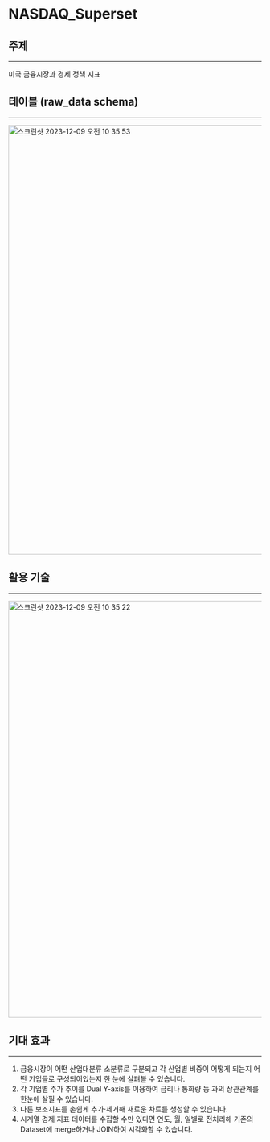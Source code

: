 # NASDAQ_Superset

## 주제
---
미국 금융시장과 경제 정책 지표

## 테이블 (raw_data schema)
---

<img width="853" alt="스크린샷 2023-12-09 오전 10 35 53" src="https://github.com/bokyung124/AWS_Exercise/assets/53086873/d29d35a6-50ce-49f3-b3fc-34f581cf447e">

## 활용 기술
---

<img width="828" alt="스크린샷 2023-12-09 오전 10 35 22" src="https://github.com/bokyung124/AWS_Exercise/assets/53086873/b501b67a-401e-47bc-82f1-4dc02106f3e8">


## 기대 효과
---

1. 금융시장이 어떤 산업대분류 소분류로 구분되고 각 산업별 비중이 어떻게 되는지 어떤 기업들로 구성되어있는지 한 눈에 살펴볼 수 있습니다.        
2. 각 기업별 주가 추이를 Dual Y-axis를 이용하여 금리나 통화량 등 과의 상관관계를 한눈에 살필 수 있습니다.      
3. 다른 보조지표를 손쉽게 추가·제거해 새로운 차트를 생성할 수 있습니다.       
4. 시계열 경제 지표 데이터를 수집할 수만 있다면 연도, 월, 일별로 전처리해 기존의 Dataset에 merge하거나 JOIN하여 시각화할 수 있습니다.        

